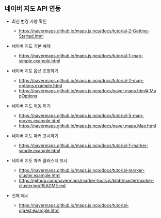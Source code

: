 ## 네이버 지도 API 연동

- 최신 변경 사항 확인 
  - https://navermaps.github.io/maps.js.ncp/docs/tutorial-2-Getting-Started.html

- 네이버 지도 기본 예제
  - https://navermaps.github.io/maps.js.ncp/docs/tutorial-1-map-simple.example.html
- 네이버 지도 옵션 조정하기
  - https://navermaps.github.io/maps.js.ncp/docs/tutorial-2-map-options.example.html
  - https://navermaps.github.io/maps.js.ncp/docs/naver.maps.html#.MapOptions
- 네이버 지도 이동 하기
  - https://navermaps.github.io/maps.js.ncp/docs/tutorial-5-map-moves.example.html
  - https://navermaps.github.io/maps.js.ncp/docs/naver.maps.Map.html
- 네이버 지도 마커 표시하기
  - https://navermaps.github.io/maps.js.ncp/docs/tutorial-1-marker-simple.example.html
- 네이버 지도 마커 클러스터 표시
  - https://navermaps.github.io/maps.js.ncp/docs/tutorial-marker-cluster.example.html
  - https://github.com/navermaps/marker-tools.js/blob/master/marker-clustering/README.md
- 전체 예시
  - https://navermaps.github.io/maps.js.ncp/docs/tutorial-digest.example.html